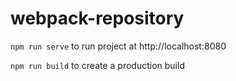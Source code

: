 # webpack-repository

`npm run serve` to run project at http://localhost:8080

`npm run build` to create a production build
